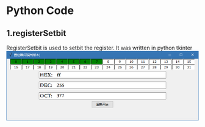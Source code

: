 # Python Code

## 1.registerSetbit

  RegisterSetbit is used to setbit the register. It was written in python tkinter 
  ![RegisterSetbit](https://github.com/megahertz66/Hert-python-code/blob/master/tool.png)

